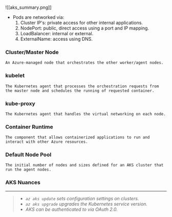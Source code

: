 ![[aks_summary.png]]
- Pods are networked via:
	1. Cluster IP's: private access for other internal applications.
	2. NodePort: public, direct access using a port and IP mapping.
	3. LoadBalancer: internal or external.
	4. ExternalName: access using DNS.

### Cluster/Master Node
	An Azure-managed node that orchestrates the other worker/agent nodes.

### kubelet
	The Kubernetes agent that processes the orchestration requests from the master node and schedules the running of requested container.

### kube-proxy
	The Kubernetes agent that handles the virtual networking on each node.

### Container Runtime
	The component that allows containerized applications to run and interact with other Azure resources.

### Default Node Pool
	The initial number of nodes and sizes defined for an AKS cluster that run the agent nodes.


### AKS Nuances
---
> - *`az aks update` sets configuration settings on clusters.*
> - *`az aks upgrade` upgrades the Kubernetes service version.*
> - *AKS can be authenticated to via OAuth 2.0.*